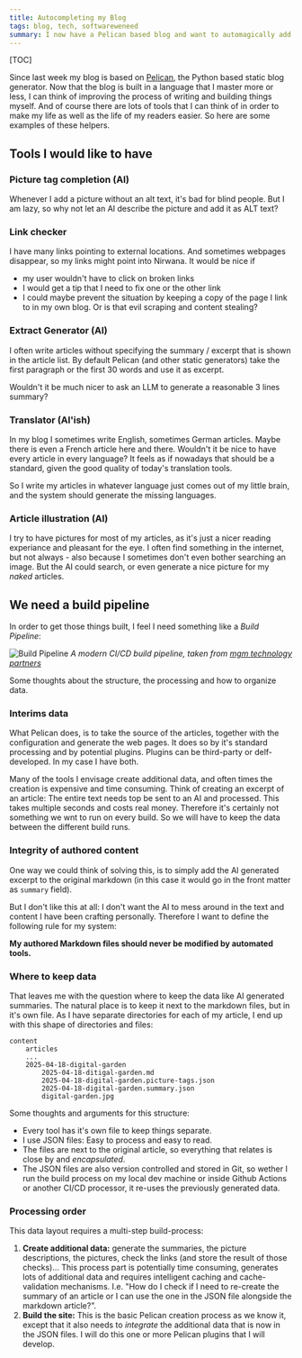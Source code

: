 ```yaml
---
title: Autocompleting my Blog
tags: blog, tech, softwareweneed
summary: I now have a Pelican based blog and want to automagically add or fix content: Picture tags, article summaries, translations... Finally a wa to use AI 🤖
---
```

[TOC]

Since last week my blog is based on [Pelican](https://getpelican.com), the Python based static blog generator. Now that the blog is built in a language that I master more or less, I can think of improving the process of writing and building things myself. And of course there are lots of tools that I can think of in order to make my life as well as the life of my readers easier. So here are some examples of these helpers.

## Tools I would like to have

### Picture tag completion (AI)

Whenever I add a picture without an alt text, it's bad for blind people. But I am lazy, so why not let an AI describe the picture and add it as ALT text?

### Link checker

I have many links pointing to external locations. And sometimes webpages disappear, so my links might point into Nirwana. It would be nice if

- my user wouldn't have to click on broken links 
- I would get a tip that I need to fix one or the other link
- I could maybe prevent the situation by keeping a copy of the page I link to in my own blog. Or is that evil scraping and content stealing?

### Extract Generator (AI)

I often write articles without specifying the summary / excerpt that is shown in the article list. By default Pelican (and other static generators) take the first paragraph or the first 30 words and use it as excerpt. 

Wouldn't it be much nicer to ask an LLM to generate a reasonable 3 lines summary?

### Translator (AI'ish)

In my blog I sometimes write English, sometimes German articles. Maybe there is even a French article here and there. Wouldn't it be nice to have every article in every language? It feels as if nowadays that should be a standard, given the good quality of today's translation tools. 

So I write my articles in whatever language just comes out of my little brain, and the system should generate the missing languages.

### Article illustration (AI)

I try to have pictures for most of my articles, as it's just a nicer reading experiance and pleasant for the eye. I often find something in the internet, but not always - also because I sometimes don't even bother searching an image. But the AI could search, or even generate a nice picture for my _naked_ articles.

## We need a build pipeline

In order to get those things built, I feel I need something like a _Build Pipeline_:

![Build Pipeline](https://insights.mgm-tp.com/wp-content/uploads/2023/08/mgm-CI-CD-Pipeline.png)
_A modern CI/CD build pipeline, taken from [mgm technology partners](https://mgm-tp.com)_

Some thoughts about the structure, the processing and how to organize data.

### Interims data

What Pelican does, is to take the source of the articles, together with the configuration and generate the web pages. It does so by it's standard processing and by potential plugins. Plugins can be third-party or delf-developed. In my case I have both.

Many of the tools I envisage create additional data, and often times the creation is expensive and time consuming. Think of creating an excerpt of an article: The entire text needs top be sent to an AI and processed. This takes multiple seconds and costs real money. Therefore it's certainly not something we wnt to run on every build. So we will have to keep the data between the different build runs.

### Integrity of authored content

One way we could think of solving this, is to simply add the AI generated excerpt to the original markdown (in this case it would go in the front matter as `summary` field). 

But I don't like this at all: I don't want the AI to mess around in the text and content I have been crafting personally. Therefore I want to define the following rule for my system:

**My authored Markdown files should never be modified by automated tools.**

### Where to keep data

That leaves me with the question where to keep the data like AI generated summaries. The natural place is to keep it next to the markdown files, but in it's own file. As I have separate directories for each of my article, I end up with this shape of directories and files:

```file
content
    articles
    ...
    2025-04-18-digital-garden
        2025-04-18-ditigal-garden.md
        2025-04-18-digital-garden.picture-tags.json
        2025-04-18-digital-garden.summary.json
        digital-garden.jpg
```

Some thoughts and arguments for this structure:

- Every tool has it's own file to keep things separate.
- I use JSON files: Easy to process and easy to read.
- The files are next to the original article, so everything that relates is close by and _encapsulated_.
- The JSON files are also version controlled and stored in Git, so wether I run the build process on my local dev machine or inside Github Actions or another CI/CD processor, it re-uses the previously generated data.

### Processing order

This data layout requires a multi-step build-process:

1. **Create additional data:** generate the summaries, the picture descriptions, the pictures, check the links (and store the result of those checks)... This process part is potentially time consuming, generates lots of additional data and requires intelligent caching and cache-validation mechanisms. I.e. "How do I check if I need to re-create the summary of an article or I can use the one in the JSON file alongside the markdown article?".
2. **Build the site:** This is the basic Pelican creation process as we know it, except that it also needs to _integrate_ the additional data that is now in the JSON files. I will do this one or more Pelican plugins that I will develop.
